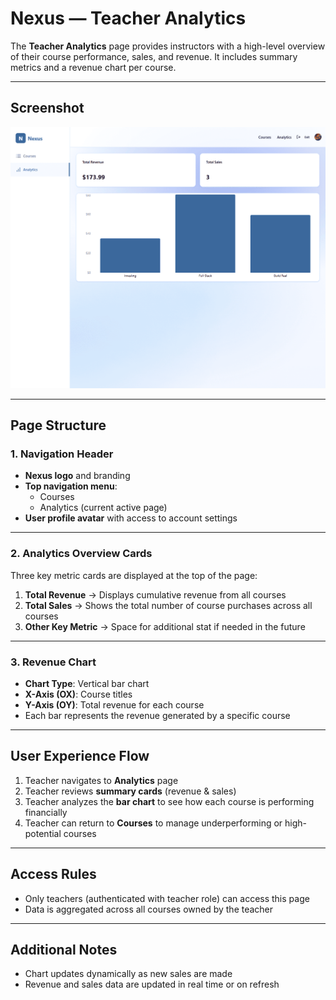 # Nexus — Teacher Analytics

The **Teacher Analytics** page provides instructors with a high-level overview of their course performance, sales, and revenue. It includes summary metrics and a revenue chart per course.

---

## Screenshot

![Nexus Teacher Analytics](../images/teacher-analytics-page.png)

---

## Page Structure

### 1. Navigation Header
- **Nexus logo** and branding  
- **Top navigation menu**:  
  - Courses  
  - Analytics (current active page)  
- **User profile avatar** with access to account settings  

---

### 2. Analytics Overview Cards
Three key metric cards are displayed at the top of the page:

1. **Total Revenue** → Displays cumulative revenue from all courses  
2. **Total Sales** → Shows the total number of course purchases across all courses  
3. **Other Key Metric** → Space for additional stat if needed in the future  

---

### 3. Revenue Chart
- **Chart Type**: Vertical bar chart  
- **X-Axis (OX)**: Course titles  
- **Y-Axis (OY)**: Total revenue for each course  
- Each bar represents the revenue generated by a specific course  

---

## User Experience Flow

1. Teacher navigates to **Analytics** page  
2. Teacher reviews **summary cards** (revenue & sales)  
3. Teacher analyzes the **bar chart** to see how each course is performing financially  
4. Teacher can return to **Courses** to manage underperforming or high-potential courses  

---

## Access Rules
- Only teachers (authenticated with teacher role) can access this page  
- Data is aggregated across all courses owned by the teacher  

---

## Additional Notes
- Chart updates dynamically as new sales are made  
- Revenue and sales data are updated in real time or on refresh  
